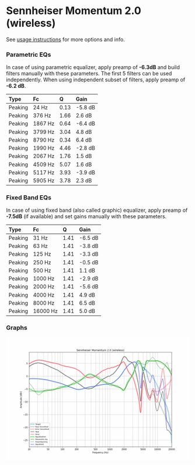 # Sennheiser Momentum 2.0 (wireless)
See [usage instructions](https://github.com/jaakkopasanen/AutoEq#usage) for more options and info.

### Parametric EQs
In case of using parametric equalizer, apply preamp of **-6.3dB** and build filters manually
with these parameters. The first 5 filters can be used independently.
When using independent subset of filters, apply preamp of **-6.2 dB**.

| Type    | Fc      |    Q | Gain    |
|:--------|:--------|:-----|:--------|
| Peaking | 24 Hz   | 0.13 | -5.8 dB |
| Peaking | 376 Hz  | 1.66 | 2.6 dB  |
| Peaking | 1867 Hz | 0.64 | -6.4 dB |
| Peaking | 3799 Hz | 3.04 | 4.8 dB  |
| Peaking | 8790 Hz | 0.34 | 6.4 dB  |
| Peaking | 1990 Hz | 4.46 | -2.8 dB |
| Peaking | 2067 Hz | 1.76 | 1.5 dB  |
| Peaking | 4509 Hz | 5.07 | 1.6 dB  |
| Peaking | 5117 Hz | 3.93 | -3.9 dB |
| Peaking | 5905 Hz | 3.78 | 2.3 dB  |

### Fixed Band EQs
In case of using fixed band (also called graphic) equalizer, apply preamp of **-7.5dB**
(if available) and set gains manually with these parameters.

| Type    | Fc       |    Q | Gain    |
|:--------|:---------|:-----|:--------|
| Peaking | 31 Hz    | 1.41 | -6.5 dB |
| Peaking | 63 Hz    | 1.41 | -3.8 dB |
| Peaking | 125 Hz   | 1.41 | -3.3 dB |
| Peaking | 250 Hz   | 1.41 | -0.5 dB |
| Peaking | 500 Hz   | 1.41 | 1.1 dB  |
| Peaking | 1000 Hz  | 1.41 | -2.9 dB |
| Peaking | 2000 Hz  | 1.41 | -5.6 dB |
| Peaking | 4000 Hz  | 1.41 | 4.9 dB  |
| Peaking | 8000 Hz  | 1.41 | 6.5 dB  |
| Peaking | 16000 Hz | 1.41 | 5.0 dB  |

### Graphs
![](./Sennheiser%20Momentum%202.0%20(wireless).png)